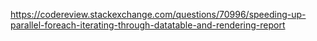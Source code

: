 https://codereview.stackexchange.com/questions/70996/speeding-up-parallel-foreach-iterating-through-datatable-and-rendering-report